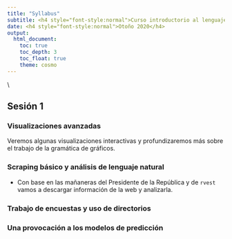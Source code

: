 ```yaml
---
title: "Syllabus"
subtitle: <h4 style="font-style:normal">Curso introductorio al lenguaje R</h4>
date: <h4 style="font-style:normal">Otoño 2020</h4>
output: 
  html_document:
    toc: true
    toc_depth: 3
    toc_float: true
    theme: cosmo
---
```



<style>
p.comment {
background-color: #DBDBDB;
padding: 10px;
border: 1px solid black;
margin-left: 25px;
border-radius: 5px;
font-style: italic;
}

.figure {
   margin-top: 20px;
   margin-bottom: 20px;
}

h1.title {
  font-weight: bold;
  font-family: Arial;  
}

h2.title {
  font-family: Arial;  
}

</style>


<style type="text/css">
#TOC {
  font-size: 13px;
  font-family: Arial;
}
</style>

\

## Sesión 1

### Visualizaciones avanzadas

Veremos algunas visualizaciones interactivas y profundizaremos más sobre el trabajo de la gramática de gráficos.

<div style="margin-bottom:25px;">
</div>


### Scraping básico y análisis de lenguaje natural

- Con base en las mañaneras del Presidente de la República y de `rvest` vamos a descargar información de la web y analizarla.


<div style="margin-bottom:25px;">
</div>

### Trabajo de encuestas y uso de directorios

<div style="margin-bottom:25px;">
</div>



### Una provocación a los modelos de predicción

<div style="margin-bottom:25px;">
</div>


